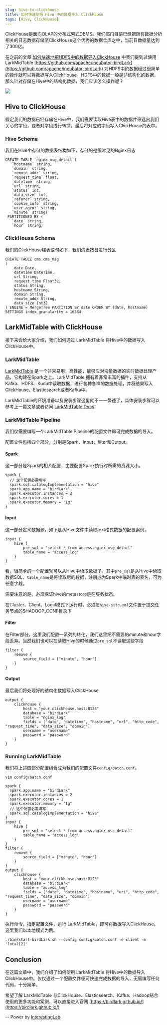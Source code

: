```yaml
---
slug: hive-to-clickhouse
title: 如何快速地把 Hive 中的数据导入 ClickHouse
tags: [Hive, ClickHouse]
---
```


ClickHouse是面向OLAP的分布式列式DBMS。我们部门目前已经把所有数据分析相关的日志数据存储至ClickHouse这个优秀的数据仓库之中，当前日数据量达到了300亿。

在之前的文章 [如何快速地把HDFS中的数据导入ClickHouse](i18n/zh-CN/docusaurus-plugin-content-blog/current/2021-12-30-hdfs-to-clickhouse.mdtent-blog/current/2021-12-30-hdfs-to-clickhouse.md) 中我们提到过使用 LarkMidTable [https://github.com/apache/incubator-birdLark](https://github.com/apache/incubator-birdLark) 对HDFS中的数据经过很简单的操作就可以将数据写入ClickHouse。HDFS中的数据一般是非结构化的数据，那么针对存储在Hive中的结构化数据，我们应该怎么操作呢？

![](/doc/image_zh/hive-logo.png)

## Hive to ClickHouse

假定我们的数据已经存储在Hive中，我们需要读取Hive表中的数据并筛选出我们关心的字段，或者对字段进行转换，最后将对应的字段写入ClickHouse的表中。

### Hive Schema

我们在Hive中存储的数据表结构如下，存储的是很常见的Nginx日志

```
CREATE TABLE `nginx_msg_detail`(
   `hostname` string,
   `domain` string,
   `remote_addr` string,
   `request_time` float,
   `datetime` string,
   `url` string,
   `status` int,
   `data_size` int,
   `referer` string,
   `cookie_info` string,
   `user_agent` string,
   `minute` string)
 PARTITIONED BY (
   `date` string,
   `hour` string)

```

### ClickHouse Schema

我们的ClickHouse建表语句如下，我们的表按日进行分区

```
CREATE TABLE cms.cms_msg
(
    date Date,
    datetime DateTime,
    url String,
    request_time Float32,
    status String,
    hostname String,
    domain String,
    remote_addr String,
    data_size Int32
) ENGINE = MergeTree PARTITION BY date ORDER BY (date, hostname) SETTINGS index_granularity = 16384
```

## LarkMidTable with ClickHouse

接下来会给大家介绍，我们如何通过 LarkMidTable 将Hive中的数据写入ClickHouse中。

### LarkMidTable

[LarkMidTable](https://github.com/apache/incubator-birdLark) 是一个非常易用，高性能，能够应对海量数据的实时数据处理产品，它构建在Spark之上。LarkMidTable 拥有着非常丰富的插件，支持从Kafka、HDFS、Kudu中读取数据，进行各种各样的数据处理，并将结果写入ClickHouse、Elasticsearch或者Kafka中。

LarkMidTable的环境准备以及安装步骤这里就不一一赘述了，具体安装步骤可以参考上一篇文章或者访问 [LarkMidTable Docs](/docs/introduction)

### LarkMidTable Pipeline

我们仅需要编写一个LarkMidTable Pipeline的配置文件即可完成数据的导入。

配置文件包括四个部分，分别是Spark、Input、filter和Output。

#### Spark


这一部分是Spark的相关配置，主要配置Spark执行时所需的资源大小。
```
spark {
  // 这个配置必需填写
  spark.sql.catalogImplementation = "hive"
  spark.app.name = "birdLark"
  spark.executor.instances = 2
  spark.executor.cores = 1
  spark.executor.memory = "1g"
}
```

#### Input

这一部分定义数据源，如下是从Hive文件中读取text格式数据的配置案例。

```
input {
    hive {
        pre_sql = "select * from access.nginx_msg_detail"
        table_name = "access_log"
    }
}
```

看，很简单的一个配置就可以从Hive中读取数据了。其中`pre_sql`是从Hive中读取数据SQL，`table_name`是将读取后的数据，注册成为Spark中临时表的表名，可为任意字段。

需要注意的是，必须保证hive的metastore是在服务状态。

在Cluster、Client、Local模式下运行时，必须把`hive-site.xml`文件置于提交任务节点的$HADOOP_CONF目录下

#### Filter

在Filter部分，这里我们配置一系列的转化，我们这里把不需要的minute和hour字段丢弃。当然我们也可以在读取Hive的时候通过`pre_sql`不读取这些字段

```
filter {
    remove {
        source_field = ["minute", "hour"]
    }
}
```

#### Output
最后我们将处理好的结构化数据写入ClickHouse

```
output {
    clickhouse {
        host = "your.clickhouse.host:8123"
        database = "birdLark"
        table = "nginx_log"
        fields = ["date", "datetime", "hostname", "url", "http_code", "request_time", "data_size", "domain"]
        username = "username"
        password = "password"
    }
}
```

### Running LarkMidTable

我们将上述四部分配置组合成为我们的配置文件`config/batch.conf`。

    vim config/batch.conf

```
spark {
  spark.app.name = "birdLark"
  spark.executor.instances = 2
  spark.executor.cores = 1
  spark.executor.memory = "1g"
  // 这个配置必需填写
  spark.sql.catalogImplementation = "hive"
}
input {
    hive {
        pre_sql = "select * from access.nginx_msg_detail"
        table_name = "access_log"
    }
}
filter {
    remove {
        source_field = ["minute", "hour"]
    }
}
output {
    clickhouse {
        host = "your.clickhouse.host:8123"
        database = "birdLark"
        table = "access_log"
        fields = ["date", "datetime", "hostname", "uri", "http_code", "request_time", "data_size", "domain"]
        username = "username"
        password = "password"
    }
}
```

执行命令，指定配置文件，运行 LarkMidTable，即可将数据写入ClickHouse。这里我们以本地模式为例。

    ./bin/start-birdLark.sh --config config/batch.conf -e client -m 'local[2]'


## Conclusion

在这篇文章中，我们介绍了如何使用 LarkMidTable 将Hive中的数据导入ClickHouse中。仅仅通过一个配置文件便可快速完成数据的导入，无需编写任何代码，十分简单。

希望了解 LarkMidTable 与ClickHouse、Elasticsearch、Kafka、Hadoop结合使用的更多功能和案例，可以直接进入官网 [https://birdlark.github.io/](https://birdlark.github.io/)

-- Power by [InterestingLab](https://github.com/InterestingLab)
